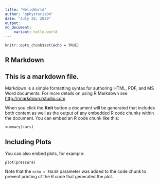 ```yaml
---
title: "HelloWorld"
author: "ephysteris04"
date: "July 20, 2020"
output: 
md_document:
    variant: hello.world
---
```


```{r setup, include=FALSE}
knitr::opts_chunk$set(echo = TRUE)
```

## R Markdown

## This is a markdown file. 

Markdown is a simple formatting syntax for authoring HTML, PDF, and MS Word documents. For more details on using R Markdown see <http://rmarkdown.rstudio.com>.

When you click the **Knit** button a document will be generated that includes both content as well as the output of any embedded R code chunks within the document. You can embed an R code chunk like this:

```{r cars}
summary(cars)
```

## Including Plots

You can also embed plots, for example:

```{r pressure, echo=FALSE}
plot(pressure)
```

Note that the `echo = FALSE` parameter was added to the code chunk to prevent printing of the R code that generated the plot.
